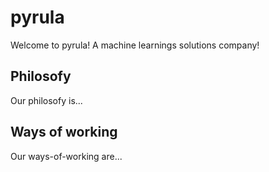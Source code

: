# pyrula

Welcome to pyrula! A machine learnings solutions company!

## Philosofy

Our philosofy is...

## Ways of working

Our ways-of-working are...
